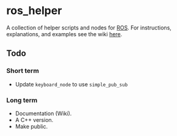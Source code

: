 # ros_helper

A collection of helper scripts and nodes for [ROS](https://www.ros.org/). For instructions, explanations, and examples see the wiki [here](https://github.com/cmower/ros_helper/wiki). 

## Todo

### Short term 

* Update `keyboard_node` to use `simple_pub_sub`

### Long term

* Documentation (Wiki).
* A C++ version.
* Make public.
